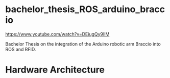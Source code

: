 # bachelor_thesis_ROS_arduino_braccio

https://www.youtube.com/watch?v=DEiugQy9lIM


Bachelor Thesis on the integration of the Arduino robotic arm Braccio into ROS and RFID.



# Hardware Architecture

